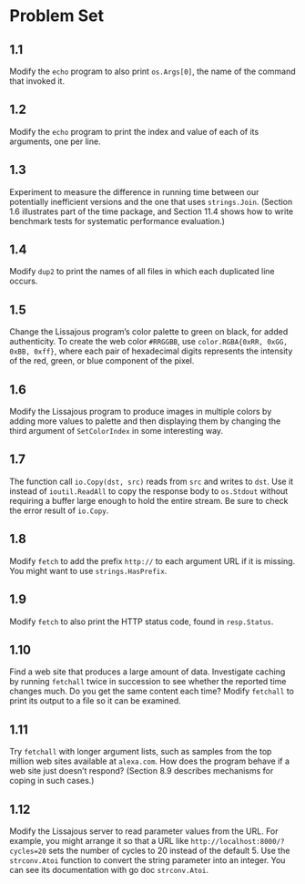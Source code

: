 # Problem Set

## 1.1
Modify the ```echo``` program to also print ```os.Args[0]```, the name of the command that invoked it.

## 1.2
Modify the ```echo``` program to print the index and value of each of its arguments, one per line.

## 1.3
Experiment to measure the difference in running time between our potentially inefficient versions and the one that uses ```strings.Join```. (Section 1.6 illustrates part of the time package, and Section 11.4 shows how to write benchmark tests for systematic performance evaluation.)

## 1.4
Modify ```dup2``` to print the names of all files in which each duplicated line occurs.

## 1.5
Change the Lissajous program’s color palette to green on black, for added authenticity. To create the web color ```#RRGGBB```, use ```color.RGBA{0xRR, 0xGG, 0xBB, 0xff}```, where each pair of hexadecimal digits represents the intensity of the red, green, or blue component of the pixel.

## 1.6
Modify the Lissajous program to produce images in multiple colors by adding more values to palette and then displaying them by changing the third argument of ```SetColorIndex``` in some interesting way.

## 1.7
The function call ```io.Copy(dst, src)``` reads from ```src``` and writes to ```dst```. Use it instead of ```ioutil.ReadAll``` to copy the response body to ```os.Stdout``` without requiring a buffer large enough to hold the entire stream. Be sure to check the error result of ```io.Copy```.

## 1.8
Modify ```fetch``` to add the prefix ```http://``` to each argument URL if it is missing. You might want to use ```strings.HasPrefix```.

## 1.9
Modify ```fetch``` to also print the HTTP status code, found in ```resp.Status```.

## 1.10
Find a web site that produces a large amount of data. Investigate caching by running ```fetchall``` twice in succession to see whether the reported time changes much. Do you get the same content each time? Modify ```fetchall``` to print its output to a file so it can be examined.

## 1.11
Try ```fetchall``` with longer argument lists, such as samples from the top million web sites available at ```alexa.com```. How does the program behave if a web site just doesn’t respond? (Section 8.9 describes mechanisms for coping in such cases.)

## 1.12
Modify the Lissajous server to read parameter values from the URL. For example, you might arrange it so that a URL like ```http://localhost:8000/?cycles=20``` sets the number of cycles to 20 instead of the default 5. Use the ```strconv.Atoi``` function to convert the string parameter into an integer. You can see its documentation with go doc ```strconv.Atoi```.
